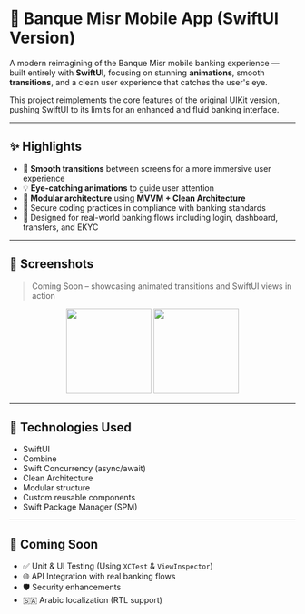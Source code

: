 # 📱 Banque Misr Mobile App (SwiftUI Version)

A modern reimagining of the Banque Misr mobile banking experience — built entirely with **SwiftUI**, focusing on stunning **animations**, smooth **transitions**, and a clean user experience that catches the user's eye. 

This project reimplements the core features of the original UIKit version, pushing SwiftUI to its limits for an enhanced and fluid banking interface.

---

## ✨ Highlights

- 🔁 **Smooth transitions** between screens for a more immersive user experience
- 💡 **Eye-catching animations** to guide user attention
- 🧱 **Modular architecture** using **MVVM + Clean Architecture**
- 🔐 Secure coding practices in compliance with banking standards
- 📲 Designed for real-world banking flows including login, dashboard, transfers, and EKYC

---

## 📸 Screenshots

> Coming Soon – showcasing animated transitions and SwiftUI views in action
<p align="center">
  <img src="https://github.com/user-attachments/assets/3bcf7121-910b-401d-a6f9-1412bfcdf102" width="150" />
  <img src="https://github.com/user-attachments/assets/5564dc9b-8a9b-426a-8417-5d2bc5b0b2c8" width="150" />
</p>


---

## 🔧 Technologies Used

- SwiftUI
- Combine
- Swift Concurrency (async/await)
- Clean Architecture
- Modular structure
- Custom reusable components
- Swift Package Manager (SPM)

---

## 🧪 Coming Soon

- ✅ Unit & UI Testing (Using `XCTest` & `ViewInspector`)
- 🌐 API Integration with real banking flows
- 🛡️ Security enhancements
- 🇸🇦 Arabic localization (RTL support)
